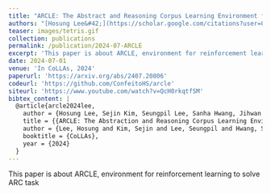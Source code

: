 ```yaml
---
title: "ARCLE: The Abstract and Reasoning Corpus Learning Environment for Reinforcement Learning"
authors: "[Hosung Lee&#42;](https://scholar.google.com/citations?user=0bOedvAAAAAJ&hl=en&oi=ao), [Sejin Kim&#42;](https://sejinkimm.github.io/), [Seungpil Lee](iamseungpil.github.io), [Sanha Hwang](https://scholar.google.com/citations?user=DNIeCSMAAAAJ&hl=en), [Jihwan Lee](https://scholar.google.com/citations?hl=en&user=6CeMbuMAAAAJ), Byung-Jun Lee†, and [**Sundong Kim†**](https://sundong.kim)"
teaser: images/tetris.gif
collection: publications
permalink: /publication/2024-07-ARCLE
excerpt: 'This paper is about ARCLE, environment for reinforcement learning to solve ARC task'
date: 2024-07-01
venue: 'In CoLLAs, 2024'
paperurl: 'https://arxiv.org/abs/2407.20806'
codeurl: 'https://github.com/ConfeitoHS/arcle'
siteurl: 'https://www.youtube.com/watch?v=QcH0rkqtfSM'
bibtex_content: |
  @article{arcle2024lee,
    author = {Hosung Lee, Sejin Kim, Seungpil Lee, Sanha Hwang, Jihwan Lee, Byung-Jun Lee, and Sundong Kim},
    title = {{ARCLE: The Abstraction and Reasoning Corpus Learning Environment for Reinforcement Learning}},
    author = {Lee, Hosung and Kim, Sejin and Lee, Seungpil and Hwang, Sanha and Lee, Jihwan and Lee, Byung-Jun and Kim, Sundong},
    booktitle = {CoLLAs},
    year = {2024}
  }
---
```

This paper is about ARCLE, environment for reinforcement learning to solve ARC task

<!-- [Download paper here](http://academicpages.github.io/files/paper1.pdf)

Recommended citation: Your Name, You. (2009). "Paper Title Number 1." <i>Journal 1</i>. 1(1). -->